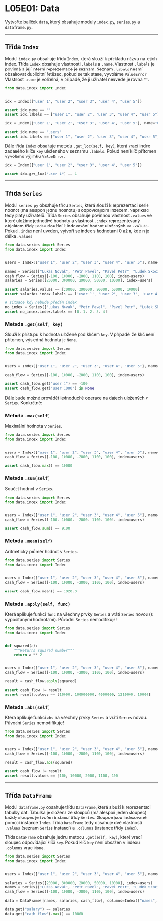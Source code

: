  # L05E01: Data
Vytvořte balíček `data`, který obsahuje moduly `index.py`, `series.py` a `dataframe.py`.

---

## Třída `Index`
Modul `index.py` obsahuje třídu `Index`, která slouží k překladu názvu na jejich index. Třída `Index` obsahuje vlastnosti `.labels` a `.name`. Vlastnost `.labels` je povinná a její interní reprezentace je seznam. Seznam `.labels` nesmí obsahovat duplicitní řetězec, pokud se tak stane, vyvoláme `ValueError`. Vlastnost `.name` je volitelná, v případě, že ji uživatel neuvede je rovna `""`.

```python
from data.index import Index


idx = Index(["user 1", "user 2", "user 3", "user 4", "user 5"])

assert idx.name == ""
assert idx.labels == ["user 1", "user 2", "user 3", "user 4", "user 5"]

idx = Index(["user 1", "user 2", "user 3", "user 4", "user 5"], name="users")

assert idx.name == "users"
assert idx.labels == ["user 1", "user 2", "user 3", "user 4", "user 5"]
```

Dále třída `Index` obsahuje metodu `.get_loc(self, key)`, která vrací index zadaného klíče `key` uloženého v seznamu `.labels`. Pokud není klíč přítomen vyvoláme výjimku `ValueError`.

```python
idx = Index(["user 1", "user 2", "user 3", "user 4", "user 5"])

assert idx.get_loc("user 1") == 1
```

---

## Třída `Series`
Modul `series.py` obsahuje třídu `Series`, která slouží k reprezentaci serie hodnot (má alespoň jednu hodnotu) s odpovídajícím indexem. Například tedy platy uživatelů. Třída `Series` obsahuje povinnou vlastnost `.values` ve které uložíme jednotlivé hodnoty a vlastnost `.index` reprezentovaný objektem třídy `Index` sloužící k indexování hodnot uložených ve `.values`. Pokud `.index` není uveden, vytvoří se index s hodnotami 0 až n, kde n je délka `.values`.

```python
from data.series import Series
from data.index import Index


users = Index(["user 1", "user 2", "user 3", "user 4", "user 5"], name="names")

names = Series(["Lukas Novak", "Petr Pavel", "Pavel Petr", "Ludek Skocil", "Josef Nebyl"], index=users)
cash_flow = Series([-100, 10000, -2000, 1100, 100], index=users)
salaries = Series([20000, 300000, 20000, 50000, 10000], index=users)

assert salaries.values == [20000, 300000, 20000, 50000, 10000]
assert salaries.index.labels == ['user 1', 'user 2', 'user 3', 'user 4', 'user 5']

# situace kdy nebude předán index
no_index = Series(["Lukas Novak", "Petr Pavel", "Pavel Petr", "Ludek Skocil", "Josef Nebyl"])
assert no_index.index.labels == [0, 1, 2, 3, 4]
```

### Metoda `.get(self, key)`
Slouží k přístupu k hodnota uložené pod klíčem `key`. V případě, že klíč není přítomen, výsledná hodnota je `None`.

```python
from data.series import Series
from data.index import Index


users = Index(["user 1", "user 2", "user 3", "user 4", "user 5"], name="names")

cash_flow = Series([-100, 10000, -2000, 1100, 100], index=users)

assert cash_flow.get("user 1") == -100
assert cash_flow.get("user 1000") is None
```

Dále bude možné provádět jednoduché operace na datech uložených v `Series`. Konkrétně:

### Metoda `.max(self)`
Maximální hodnota v `Series`.

```python
from data.series import Series
from data.index import Index


users = Index(["user 1", "user 2", "user 3", "user 4", "user 5"], name="names")
cash_flow = Series([-100, 10000, -2000, 1100, 100], index=users)

assert cash_flow.max() == 10000
```

### Metoda `.sum(self)`
Součet hodnot v `Series`.

```python
from data.series import Series
from data.index import Index


users = Index(["user 1", "user 2", "user 3", "user 4", "user 5"], name="names")
cash_flow = Series([-100, 10000, -2000, 1100, 100], index=users)

assert cash_flow.sum() == 9100
```

### Metoda `.mean(self)`
Aritmetický průměr hodnot v `Series`.

```python
from data.series import Series
from data.index import Index


users = Index(["user 1", "user 2", "user 3", "user 4", "user 5"], name="names")
cash_flow = Series([-100, 10000, -2000, 1100, 100], index=users)

assert cash_flow.mean() == 1820.0
```

### Metoda `.apply(self, func)`
Která aplikuje funkci `func` na všechny prvky `Series` a vrátí `Series` novou (s vypočítanými hodnotami). Původní `Series` nemodifikuje!

```python
from data.series import Series
from data.index import Index


def squared(a):
    """Returns squared number"""
    return a ** 2


users = Index(["user 1", "user 2", "user 3", "user 4", "user 5"], name="names")
cash_flow = Series([-100, 10000, -2000, 1100, 100], index=users)

result = cash_flow.apply(squared)

assert cash_flow != result
assert result.values == [10000, 100000000, 4000000, 1210000, 10000]
```

### Metoda `.abs(self)`
Která aplikuje funkci `abs` na všechny prvky `Series` a vrátí `Series` novou. Původní `Series` nemodifikuje!

```python
from data.series import Series
from data.index import Index


users = Index(["user 1", "user 2", "user 3", "user 4", "user 5"], name="names")
cash_flow = Series([-100, 10000, -2000, 1100, 100], index=users)

result = cash_flow.abs(squared)

assert cash_flow != result
assert result.values == [100, 10000, 2000, 1100, 100
```

---

## Třída `DataFrame`
Modul `dataframe.py` obsahuje třídu `DataFrame`, která slouží k reprezentaci tabulky dat. Tabulka je složena ze sloupců (má alespoň jeden sloupec), každý sloupec je tvořen instancí třídy `Series`. Sloupce jsou indexované pomocí instance `Index`. Třída `DataFrame` tedy obsahuje dvě vlastnosti `.values` (seznam `Series` instancí) a `.columns` (instance třídy `Index`).

Třída `DataFrame` obsahuje jednu metodu `.get(self, key)`, které vrací sloupec odpovídající klíči `key`. Pokud klíč `key` není obsažen v indexu `.columns` vrací `None`.

```python
from data.series import Series
from data.index import Index


users = Index(["user 1", "user 2", "user 3", "user 4", "user 5"], name="names")

salaries = Series([20000, 300000, 20000, 50000, 10000], index=users)
names = Series(["Lukas Novak", "Petr Pavel", "Pavel Petr", "Ludek Skocil", "Josef Nebyl"], index=users)
cash_flow = Series([-100, 10000, -2000, 1100, 100], index=users)

data = DataFrame([names, salaries, cash_flow], columns=Index(["names", "salary", "cash flow"]))

data.get("salary") == salaries
data.get("cash flow").max() == 10000
```



